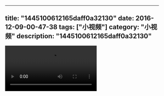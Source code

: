 
---
title: "1445100612165daff0a32130"
date: 2016-12-09-00-47-38
tags: ["小视频"]
category: "小视频"
description: "1445100612165daff0a32130"
---
<video src="http://ohtsqip0g.bkt.clouddn.com/1445100612165daff0a32130.mp4" controls="controls"></video>
